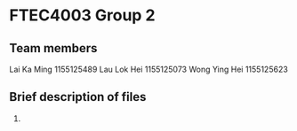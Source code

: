 # FTEC4003 Group 2

## Team members
Lai Ka Ming 		1155125489
Lau Lok Hei 		1155125073
Wong Ying Hei 	1155125623

## Brief description of files
1. 
